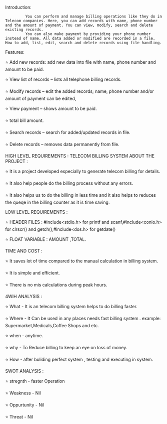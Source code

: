 Introduction:

             You can perform and manage billing operations like they do in Telecom companies. Here, you can add records with name, phone number and the amount of payment. You can view, modify, search and delete existing records.
             You can also make payment by providing your phone number instead of name. All data added or modified are recorded in a file. How to add, list, edit, search and delete records using file handling.

Features:

  ⭐ Add new records: add new data into file with name, phone number and amount to be paid.
  
  ⭐ View list of records – lists all telephone billing records.
  
  ⭐ Modify records – edit the added records; name, phone number and/or amount of payment can be edited,
  
  ⭐ View payment – shows amount to be paid.
  
  ⭐ total bill amount.
  
  ⭐ Search records – search for added/updated records in file.
  
  ⭐ Delete records – removes data permanently from file.
  

HIGH LEVEL REQUIREMENTS : TELECOM BILLING SYSTEM ABOUT THE PROJECT :
  
  ⭐ It is a project developed especially to generate telecom billing for details.
  
  ⭐ It also help people do the billing process without any errors.
  
  ⭐ It also helps us to do the billing in less time and it also helps to reduces the queqe in the billing counter as it is time saving.
  
LOW LEVEL REQUIREMENTS :

  ⭐ HEADER FILES : #include<stdio.h> for printf and scanf,#include<conio.h> for clrscr() and getch(),#include<dos.h> for getdate()
  
  ⭐ FLOAT VARIABLE : AMOUNT ,TOTAL.
  
TIME AND COST :

  ⭐ It saves lot of time compared to the manual calculation in billing system.
  
  ⭐ It is simple and efficient.
  
  ⭐ There is no mis calculations during peak hours.
  
4WIH ANALYSIS :

  ⭐ What - It is an telecom billing system helps to do billing faster.
  
  ⭐ Where - It Can be used in any places needs fast billing system . example: Supermarket,Medicals,Coffee Shops and etc.
  
  ⭐ when - anytime.
  
  ⭐ why - To Reduce billing to keep an eye on loss of money.
  
  ⭐ How - after buliding perfect system , testing and executing in system.
  
SWOT ANALYSIS :

  ⭐ stregnth - faster Operation
  
  ⭐ Weakness - Nil
  
  ⭐ Oppurtunity - Nil
  
  ⭐ Threat - Nil






 

 
  
